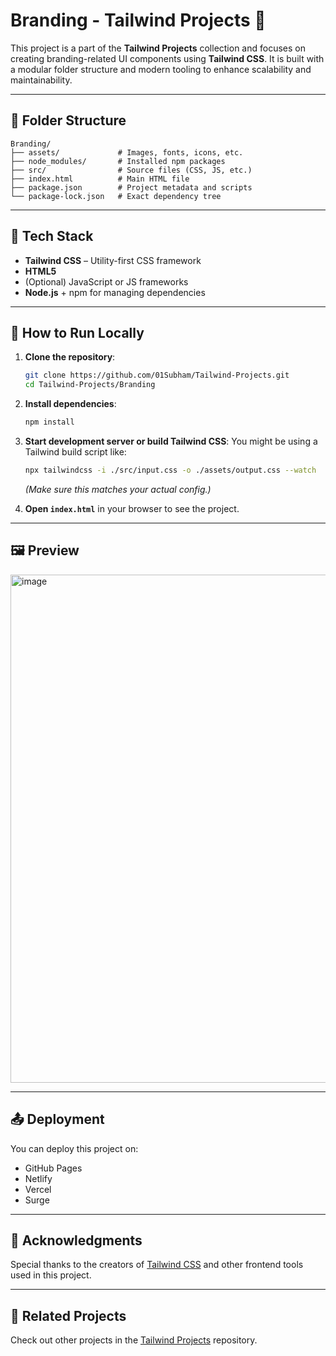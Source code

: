 
# Branding - Tailwind Projects 🎨

This project is a part of the **Tailwind Projects** collection and focuses on creating branding-related UI components using **Tailwind CSS**. It is built with a modular folder structure and modern tooling to enhance scalability and maintainability.

---

## 📁 Folder Structure

```
Branding/
├── assets/             # Images, fonts, icons, etc.
├── node_modules/       # Installed npm packages
├── src/                # Source files (CSS, JS, etc.)
├── index.html          # Main HTML file
├── package.json        # Project metadata and scripts
└── package-lock.json   # Exact dependency tree
```

---

## 🧰 Tech Stack

- **Tailwind CSS** – Utility-first CSS framework
- **HTML5**
- (Optional) JavaScript or JS frameworks
- **Node.js** + npm for managing dependencies

---

## 🚀 How to Run Locally

1. **Clone the repository**:
   ```bash
   git clone https://github.com/01Subham/Tailwind-Projects.git
   cd Tailwind-Projects/Branding
   ```

2. **Install dependencies**:
   ```bash
   npm install
   ```

3. **Start development server or build Tailwind CSS**:
   You might be using a Tailwind build script like:
   ```bash
   npx tailwindcss -i ./src/input.css -o ./assets/output.css --watch
   ```
   *(Make sure this matches your actual config.)*

4. **Open `index.html`** in your browser to see the project.

---

## 🖼️ Preview

<img width="1228" height="813" alt="image" src="https://github.com/user-attachments/assets/fb98a47f-f8b6-481f-9a00-92dcbfd1eab5" />


---

## 📤 Deployment

You can deploy this project on:
- GitHub Pages
- Netlify
- Vercel
- Surge

---


## 🙌 Acknowledgments

Special thanks to the creators of [Tailwind CSS](https://tailwindcss.com/) and other frontend tools used in this project.

---

## 🔗 Related Projects

Check out other projects in the [Tailwind Projects](https://github.com/01Subham/Tailwind-Projects) repository.
